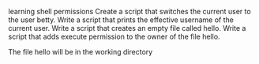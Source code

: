 learning shell permissions
Create a script that switches the current user to the user betty.
Write a script that prints the effective username of the current user.
Write a script that creates an empty file called hello.
Write a script that adds execute permission to the owner of the file hello.

The file hello will be in the working directory

